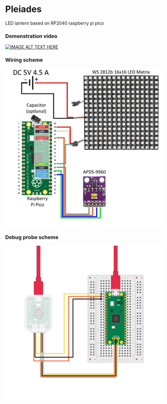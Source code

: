# Pleiades
LED lantern based on RP2040 raspberry pi pico

### Demonstration video 
[![IMAGE ALT TEXT HERE](https://img.youtube.com/vi/gmsWFZkWBEI/0.jpg)](https://youtu.be/gmsWFZkWBEI)

### Wiring scheme
<img src="scheme/Wire.png" alt="drawing"/>

### Debug probe scheme
<img src="scheme/Debug.png" alt="drawing"/>